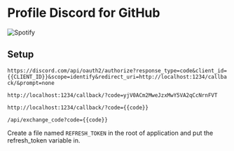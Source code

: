 # Profile Discord for GitHub

![Spotify](https://profile-discord-for-github.herokuapp.com/api/profile)

## Setup
`https://discord.com/api/oauth2/authorize?response_type=code&client_id={{CLIENT_ID}}&scope=identify&redirect_uri=http://localhost:1234/callback/&prompt=none`

`http://localhost:1234/callback/?code=yjV0ACm2MweJzxMwY5VA2qCcNrnFVT`

`http://localhost:1234/callback/?code={{code}}`

`/api/exchange_code?code={{code}}`

Create a file named `REFRESH_TOKEN` in the root of application and put the refresh_token variable in.
